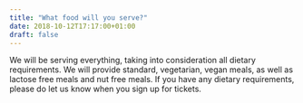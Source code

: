 ```yaml
---
title: "What food will you serve?"
date: 2018-10-12T17:17:00+01:00
draft: false
---
```


We will be serving everything, taking into consideration all dietary requirements. We will provide standard, vegetarian, vegan meals, as well as lactose free meals and nut free meals. If you have any dietary requirements, please do let us know when you sign up for tickets.


